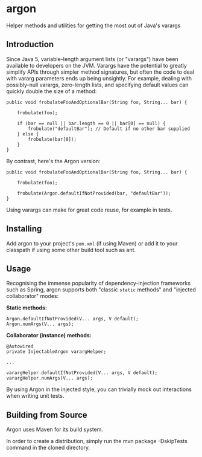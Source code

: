 argon
=====

Helper methods and utilities for getting the most out of Java's varargs

Introduction
------------
Since Java 5, variable-length argument lists (or "varargs") have been available to developers on the JVM.
Varargs have the potential to greatly simplify APIs through simpler method signatures, but often the code to deal
with vararg parameters ends up being unsightly. For example, dealing with possibly-null varargs, zero-length lists,
and specifying default values can quickly double the size of a method:

    public void frobulateFooAndOptionalBar(String foo, String... bar) {
    
        frobulate(foo);  
    
        if (bar == null || bar.length == 0 || bar[0] == null) {          
            frobulate("defaultBar"); // Default if no other bar supplied
        } else {
            frobulate(bar[0]);
        }
    }
    
By contrast, here's the Argon version:

    public void frobulateFooAndOptionalBar(String foo, String... bar) {
    
        frobulate(foo);  
    
        frobulate(Argon.defaultIfNotProvided(bar, "defaultBar"));
    }

Using varargs can make for great code reuse, for example in tests.

Installing
----------
Add argon to your project's `pom.xml` (if using Maven) or add it to your classpath if using some other build tool such as ant.

Usage
-----

Recognising the immense popularity of dependency-injection frameworks such as Spring, argon supports both
"classic `static` methods" and "injected collaborator" modes:

**Static methods:**

    Argon.defaultIfNotProvided(V... args, V default);
    Argon.numArgs(V... args);
    
**Collaborator (instance) methods:**
    
    @Autowired
    private InjectableArgon varargHelper;
    
    ...
     
    varargHelper.defaultIfNotProvided(V... args, V default);
    varargHelper.numArgs(V... args);
     
By using Argon in the injected style, you can trivially mock out interactions when writing unit tests.    
    
    

Building from Source
--------------------

Argon uses Maven for its build system.

In order to create a distribution, simply run the mvn package -DskipTests command in the cloned directory.